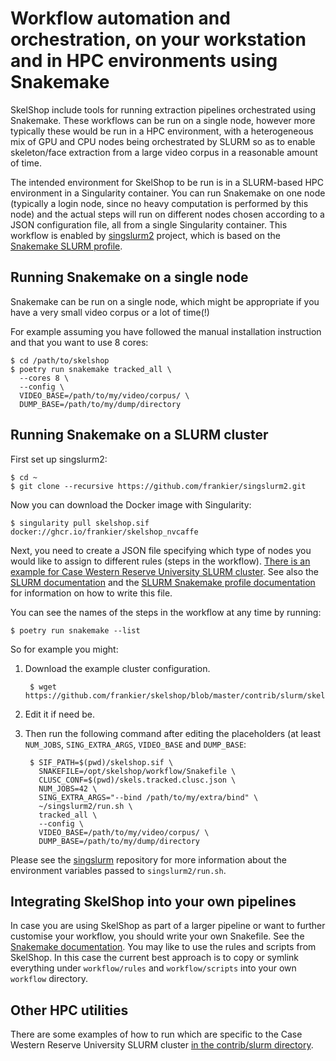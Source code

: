 # Workflow automation and orchestration, on your workstation and in HPC environments using Snakemake

SkelShop include tools for running extraction pipelines orchestrated using
Snakemake. These workflows can be run on a single node, however more typically
these would be run in a HPC environment, with a heterogeneous mix of GPU and
CPU nodes being orchestrated by SLURM so as to enable skeleton/face extraction
from a large video corpus in a reasonable amount of time.

The intended environment for SkelShop to be run is in a SLURM-based HPC
environment in a Singularity container. You can run Snakemake on one node
(typically a login node, since no heavy computation is performed by this node)
and the actual steps will run on different nodes chosen according to a JSON
configuration file, all from a single Singularity container. This workflow is
enabled by [singslurm2](https://github.com/frankier/singslurm2) project, which is
based on the [Snakemake SLURM
profile](https://github.com/Snakemake-Profiles/slurm).

## Running Snakemake on a single node

Snakemake can be run on a single node, which might be appropriate if you have
a very small video corpus or a lot of time(!)

For example assuming you have followed the manual installation instruction and
that you want to use 8 cores:

    $ cd /path/to/skelshop
    $ poetry run snakemake tracked_all \
      --cores 8 \
      --config \
      VIDEO_BASE=/path/to/my/video/corpus/ \
      DUMP_BASE=/path/to/my/dump/directory

## Running Snakemake on a SLURM cluster

First set up singslurm2:

    $ cd ~
    $ git clone --recursive https://github.com/frankier/singslurm2.git


Now you can download the Docker image with Singularity:

    $ singularity pull skelshop.sif docker://ghcr.io/frankier/skelshop_nvcaffe

Next, you need to create a JSON file specifying which type of nodes you would
like to assign to different rules (steps in the workflow). [There is an example
for Case Western Reserve University SLURM
cluster](https://github.com/frankier/skelshop/blob/master/contrib/slurm/skels.tracked.clusc.json).
See also the [SLURM
documentation](https://slurm.schedmd.com/documentation.html) and the [SLURM
Snakemake profile documentation](https://github.com/Snakemake-Profiles/slurm)
for information on how to write this file.

You can see the names of the steps in the workflow at any time by running:

    $ poetry run snakemake --list

So for example you might:

1. Download the example cluster configuration.

        $ wget https://github.com/frankier/skelshop/blob/master/contrib/slurm/skels.tracked.clusc.json

2. Edit it if need be.

3. Then run the following command after editing the placeholders (at least
   `NUM_JOBS`, `SING_EXTRA_ARGS`, `VIDEO_BASE` and `DUMP_BASE`:


        $ SIF_PATH=$(pwd)/skelshop.sif \
          SNAKEFILE=/opt/skelshop/workflow/Snakefile \
          CLUSC_CONF=$(pwd)/skels.tracked.clusc.json \
          NUM_JOBS=42 \
          SING_EXTRA_ARGS="--bind /path/to/my/extra/bind" \
          ~/singslurm2/run.sh \
          tracked_all \
          --config \
          VIDEO_BASE=/path/to/my/video/corpus/ \
          DUMP_BASE=/path/to/my/dump/directory


Please see the [singslurm](https://github.com/frankier/singslurm) repository
for more information about the environment variables passed to `singslurm2/run.sh`.

## Integrating SkelShop into your own pipelines

In case you are using SkelShop as part of a larger pipeline or want to further
customise your workflow, you should write your own Snakefile. See the
[Snakemake documentation](https://snakemake.readthedocs.io). You may like to
use the rules and scripts from SkelShop. In this case the current best approach
is to copy or symlink everything under `workflow/rules` and `workflow/scripts`
into your own `workflow` directory.

## Other HPC utilities

There are some examples of how to run which are specific to the Case Western
Reserve University SLURM cluster [in the contrib/slurm
directory](https://github.com/frankier/skelshop/tree/master/contrib/slurm).
